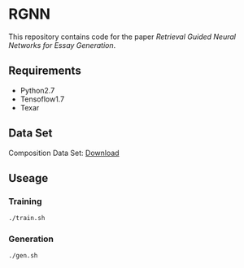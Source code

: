 # RGNN

This repository contains code for the paper _Retrieval Guided Neural Networks for Essay Generation_.

## Requirements

- Python2.7
- Tensoflow1.7
- Texar

## Data Set

Composition Data Set: [Download](https://pan.baidu.com/s/1_JPh5-g2rry2QmbjQ3pZ6w)

## Useage

### Training

```sh
./train.sh
```

### Generation


```sh
./gen.sh
```
